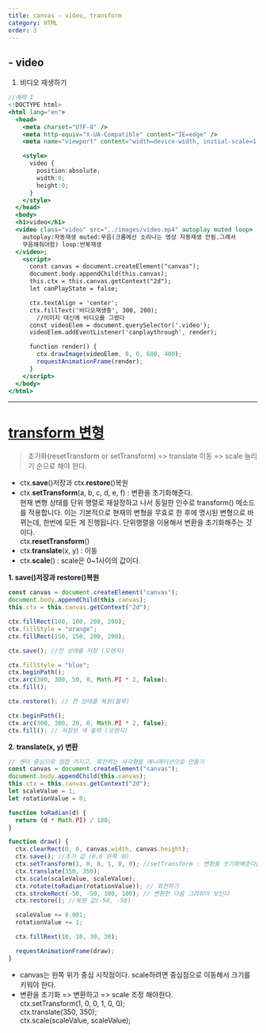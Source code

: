 ```yaml
---
title: canvas - video, transform
category: HTML
order: 3
---
```


## - video

1. 비디오 재생하기

```jsx
//예제 1
<!DOCTYPE html>
<html lang="en">
  <head>
    <meta charset="UTF-8" />
    <meta http-equiv="X-UA-Compatible" content="IE=edge" />
    <meta name="viewport" content="width=device-width, initial-scale=1.0" />

    <style>
      video {
        position:absolute;
        width:0;
        height:0;
      }
    </style>
  </head>
  <body>
  <h1>video</h1>
  <video class="video" src="../images/video.mp4" autoplay muted loop>
    autoplay:자동재생 muted:무음(크롬에선 소리나는 영상 자동재생 안됨.그래서
    무음해줘야함) loop:반복재생
  </video>;
    <script>
      const canvas = document.createElement("canvas");
      document.body.appendChild(this.canvas);
      this.ctx = this.canvas.getContext("2d");
      let canPlayState = false;

      ctx.textAlign = 'center';
      ctx.fillText('비디오재생중', 300, 200);
        //이미지 대신에 비디오를 그렸다
      const videoElem = document.querySelector('.video');
      videoElem.addEventListener('canplaythrough', render);

      function render() {
        ctx.drawImage(videoElem, 0, 0, 600, 400);
        requestAnimationFrame(render);
      }
    </script>
  </body>
</html>


```

---

# [transform 변형](https://developer.mozilla.org/ko/docs/Web/API/Canvas_API/Tutorial/Transformations)

> 초기화(resetTransform or setTransform) => translate 이동 => scale 늘리기 순으로 해야 한다.

- ctx.**save**()저장과 ctx.**restore**()복원
- ctx.**setTransform**(a, b, c, d, e, f) : 변환을 초기화해준다.  
  현재 변형 상태를 단위 행렬로 재설정하고 나서 동일한 인수로 transform() 메소드를 적용합니다. 이는 기본적으로 현재의 변형을 무효로 한 후에 명시된 변형으로 바뀌는데, 한번에 모든 게 진행됩니다. 단위행렬을 이용해서 변환을 초기화해주는 것이다.  
   ctx.**resetTransform**()
- ctx.**translate**(x, y) : 이동
- ctx.**scale**() : scale은 0~1사이의 값이다.

**1. save()저장과 restore()복원**

```jsx
const canvas = document.createElement("canvas");
document.body.appendChild(this.canvas);
this.ctx = this.canvas.getContext("2d");

ctx.fillRect(100, 100, 200, 200);
ctx.fillStyle = "orange";
ctx.fillRect(150, 150, 200, 200);

ctx.save(); //전 상태를 저장 (오렌지)

ctx.fillStyle = "blue";
ctx.beginPath();
ctx.arc(300, 300, 50, 0, Math.PI * 2, false);
ctx.fill();

ctx.restore(); // 전 상태를 복원(블루)

ctx.beginPath();
ctx.arc(300, 300, 20, 0, Math.PI * 2, false);
ctx.fill(); // 저장된 색 출력 (오렌지)
```

**2. translate(x, y) 변환**

```jsx
// 센터 중심으로 점점 커지고, 회전하는 사각형을 애니메이션으로 만들기
const canvas = document.createElement("canvas");
document.body.appendChild(this.canvas);
this.ctx = this.canvas.getContext("2d");
let scaleValue = 1;
let rotationValue = 0;

function toRadian(d) {
  return (d * Math.PI) / 180;
}

function draw() {
  ctx.clearRect(0, 0, canvas.width, canvas.height);
  ctx.save(); //초기 값 (0,0 왼쪽 위)
  ctx.setTransform(1, 0, 0, 1, 0, 0); //setTransform : 변환을 초기화해준다음에 변환하는 습관을 가져야 한다.
  ctx.translate(350, 350);
  ctx.scale(scaleValue, scaleValue);
  ctx.rotate(toRadian(rotationValue)); // 회전하기
  ctx.strokeRect(-50, -50, 100, 100); // 변환한 다음 그려줘야 보인다
  ctx.restore(); //복원 값(-50, -50)

  scaleValue += 0.001;
  rotationValue += 1;

  ctx.fillRext(10, 10, 30, 30);

  requestAnimationFrame(draw);
}
```

- canvas는 왼쪽 위가 중심 시작점이다. scale하려면 중심점으로 이동해서 크기를 키워야 한다.
- 변환을 초기화 => 변환하고 => scale 조정 해야한다.  
  ctx.setTransform(1, 0, 0, 1, 0, 0);  
  ctx.translate(350, 350);  
  ctx.scale(scaleValue, scaleValue);
